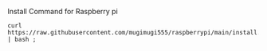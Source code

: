 Install Command for Raspberry pi

````
curl https://raw.githubusercontent.com/mugimugi555/raspberrypi/main/install.sh | bash ;
````
